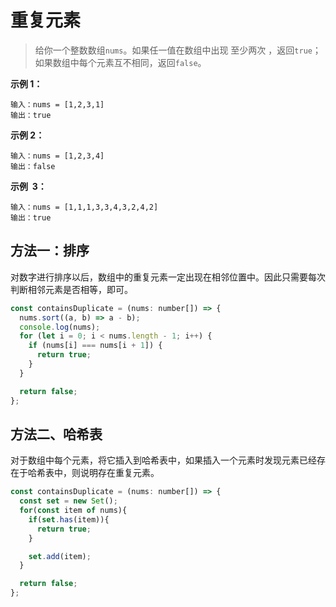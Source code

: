 # 重复元素

> 给你一个整数数组`nums`。如果任一值在数组中出现 至少两次 ，返回`true`；如果数组中每个元素互不相同，返回`false`。

**示例 1：**

```
输入：nums = [1,2,3,1]
输出：true
```

**示例 2：**

```
输入：nums = [1,2,3,4]
输出：false
```

**示例  3：**

```
输入：nums = [1,1,1,3,3,4,3,2,4,2]
输出：true
```

## 方法一：排序

对数字进行排序以后，数组中的重复元素一定出现在相邻位置中。因此只需要每次判断相邻元素是否相等，即可。

```js
const containsDuplicate = (nums: number[]) => {
  nums.sort((a, b) => a - b);
  console.log(nums);
  for (let i = 0; i < nums.length - 1; i++) {
    if (nums[i] === nums[i + 1]) {
      return true;
    }
  }

  return false;
};
```

## 方法二、哈希表

对于数组中每个元素，将它插入到哈希表中，如果插入一个元素时发现元素已经存在于哈希表中，则说明存在重复元素。

```js
const containsDuplicate = (nums: number[]) => {
  const set = new Set();
  for(const item of nums){
    if(set.has(item)){
      return true;
    }

    set.add(item);
  }

  return false;
};
```
